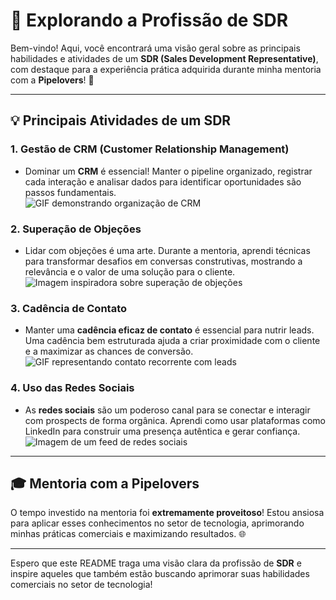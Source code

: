 # 🚀 **Explorando a Profissão de SDR**

Bem-vindo! Aqui, você encontrará uma visão geral sobre as principais habilidades e atividades de um **SDR (Sales Development Representative)**, com destaque para a experiência prática adquirida durante minha mentoria com a **Pipelovers**! 🎉

---

## 💡 **Principais Atividades de um SDR**

### 1. **Gestão de CRM (Customer Relationship Management)**  
   - Dominar um **CRM** é essencial! Manter o pipeline organizado, registrar cada interação e analisar dados para identificar oportunidades são passos fundamentais.  
   ![GIF demonstrando organização de CRM](https://media.giphy.com/media/l3q2K5jinAlChoCLS/giphy.gif)

### 2. **Superação de Objeções**  
   - Lidar com objeções é uma arte. Durante a mentoria, aprendi técnicas para transformar desafios em conversas construtivas, mostrando a relevância e o valor de uma solução para o cliente.  
   ![Imagem inspiradora sobre superação de objeções](https://s3-sa-east-1.amazonaws.com/agendor-blog-uploads/2016/06/20192038/objecoes-em-vendas.jpg)

### 3. **Cadência de Contato**  
   - Manter uma **cadência eficaz de contato** é essencial para nutrir leads. Uma cadência bem estruturada ajuda a criar proximidade com o cliente e a maximizar as chances de conversão.  
   ![GIF representando contato recorrente com leads](https://media.giphy.com/media/3oEjHS6nUq1PkhZKZC/giphy.gif)

### 4. **Uso das Redes Sociais**  
   - As **redes sociais** são um poderoso canal para se conectar e interagir com prospects de forma orgânica. Aprendi como usar plataformas como LinkedIn para construir uma presença autêntica e gerar confiança.  
   ![Imagem de um feed de redes sociais](https://source.unsplash.com/featured/?social,media)

---

## 🎓 **Mentoria com a Pipelovers**

O tempo investido na mentoria foi **extremamente proveitoso**! Estou ansiosa para aplicar esses conhecimentos no setor de tecnologia, aprimorando minhas práticas comerciais e maximizando resultados. 🌐

---

Espero que este README traga uma visão clara da profissão de **SDR** e inspire aqueles que também estão buscando aprimorar suas habilidades comerciais no setor de tecnologia!
